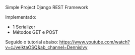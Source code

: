 Simple Project Django REST Framework

Implementado:
- 1 Serializer
- Métodos GET e POST

Seguido o tutorial abaixo:
https://www.youtube.com/watch?v=cJveiktaOSQ&ab_channel=DennisIvy
